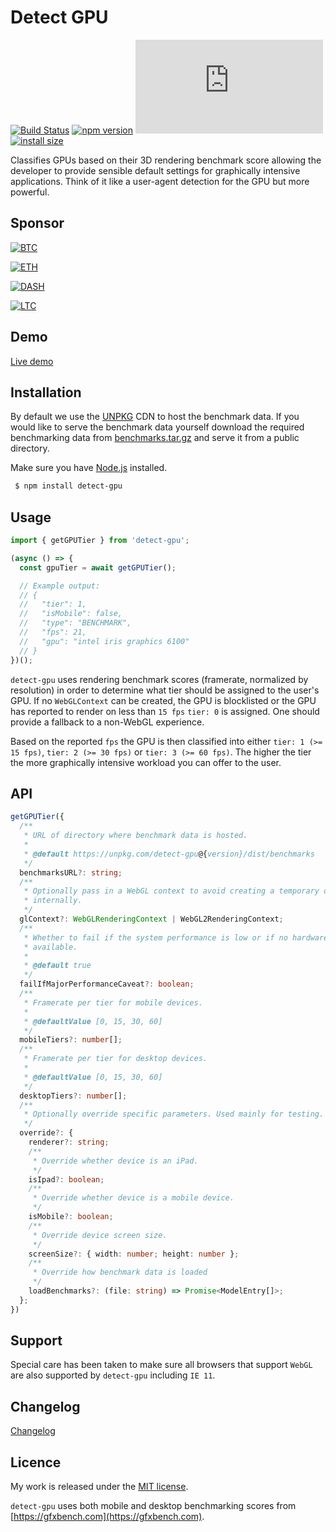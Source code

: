 # Detect GPU

[![Build Status](https://travis-ci.com/TimvanScherpenzeel/detect-gpu.svg?branch=master)](https://travis-ci.com/TimvanScherpenzeel/detect-gpu)
[![npm version](https://badge.fury.io/js/detect-gpu.svg)](https://badge.fury.io/js/detect-gpu)
[![gzip size](https://img.badgesize.io/https:/unpkg.com/detect-gpu/dist/detect-gpu.esm.js?compression=gzip)](https://unpkg.com/detect-gpu)
[![install size](https://packagephobia.now.sh/badge?p=detect-gpu)](https://packagephobia.now.sh/result?p=detect-gpu)

Classifies GPUs based on their 3D rendering benchmark score allowing the developer to provide sensible default settings for graphically intensive applications. Think of it like a user-agent detection for the GPU but more powerful.

## Sponsor

[![BTC](https://img.shields.io/badge/BTC-3JK7LX5JsSYTKja16eGmDtjKfyTexVwB8z-f5f5f5?logo=bitcoin)](https://blockchain.com/btc/address/3JK7LX5JsSYTKja16eGmDtjKfyTexVwB8z)

[![ETH](https://img.shields.io/badge/ETH-0xDd324578a724Af06B9c39E3351C3627Cb85D85cA-f5f5f5?logo=ethereum)](https://blockchain.com/eth/address/0xDd324578a724Af06B9c39E3351C3627Cb85D85cA)

[![DASH](https://img.shields.io/badge/DASH-XpwH46HxvfNsvtopc4734vSdQdjhounzX7-f5f5f5?logo=dash)](https://explorer.dash.org/insight/address/XpwH46HxvfNsvtopc4734vSdQdjhounzX7)

[![LTC](https://img.shields.io/badge/LTC-METUJrwmejUVFGdrzgVU6i6f1jxxyrKRTc-f5f5f5?logo=litecoin)](https://live.blockcypher.com/ltc/address/METUJrwmejUVFGdrzgVU6i6f1jxxyrKRTc/)

## Demo

[Live demo](https://codesandbox.io/s/jolly-clarke-cjxb3?file=/src/index.js)

## Installation

By default we use the [UNPKG](https://unpkg.com) CDN to host the benchmark data. If you would like to serve the benchmark data yourself download the required benchmarking data from [benchmarks.tar.gz](https://github.com/TimvanScherpenzeel/detect-gpu/raw/master/benchmarks.tar.gz) and serve it from a public directory.

Make sure you have [Node.js](http://nodejs.org/) installed.

```sh
 $ npm install detect-gpu
```

## Usage

```ts
import { getGPUTier } from 'detect-gpu';

(async () => {
  const gpuTier = await getGPUTier();

  // Example output:
  // {
  //   "tier": 1,
  //   "isMobile": false,
  //   "type": "BENCHMARK",
  //   "fps": 21,
  //   "gpu": "intel iris graphics 6100"
  // }
})();
```

`detect-gpu` uses rendering benchmark scores (framerate, normalized by resolution) in order to determine what tier should be assigned to the user's GPU. If no `WebGLContext` can be created, the GPU is blocklisted or the GPU has reported to render on less than `15 fps` `tier: 0` is assigned. One should provide a fallback to a non-WebGL experience.

Based on the reported `fps` the GPU is then classified into either `tier: 1 (>= 15 fps)`, `tier: 2 (>= 30 fps)` or `tier: 3 (>= 60 fps)`. The higher the tier the more graphically intensive workload you can offer to the user.

## API

```ts
getGPUTier({
  /**
   * URL of directory where benchmark data is hosted.
   *
   * @default https://unpkg.com/detect-gpu@{version}/dist/benchmarks
   */
  benchmarksURL?: string;
  /**
   * Optionally pass in a WebGL context to avoid creating a temporary one
   * internally.
   */
  glContext?: WebGLRenderingContext | WebGL2RenderingContext;
  /**
   * Whether to fail if the system performance is low or if no hardware GPU is
   * available.
   *
   * @default true
   */
  failIfMajorPerformanceCaveat?: boolean;
  /**
   * Framerate per tier for mobile devices.
   *
   * @defaultValue [0, 15, 30, 60]
   */
  mobileTiers?: number[];
  /**
   * Framerate per tier for desktop devices.
   *
   * @defaultValue [0, 15, 30, 60]
   */
  desktopTiers?: number[];
  /**
   * Optionally override specific parameters. Used mainly for testing.
   */
  override?: {
    renderer?: string;
    /**
     * Override whether device is an iPad.
     */
    isIpad?: boolean;
    /**
     * Override whether device is a mobile device.
     */
    isMobile?: boolean;
    /**
     * Override device screen size.
     */
    screenSize?: { width: number; height: number };
    /**
     * Override how benchmark data is loaded
     */
    loadBenchmarks?: (file: string) => Promise<ModelEntry[]>;
  };
})
```

## Support

Special care has been taken to make sure all browsers that support `WebGL` are also supported by `detect-gpu` including `IE 11`.

## Changelog

[Changelog](CHANGELOG.md)

## Licence

My work is released under the [MIT license](https://raw.githubusercontent.com/TimvanScherpenzeel/detect-gpu/master/LICENSE).

`detect-gpu` uses both mobile and desktop benchmarking scores from [https://gfxbench.com](https://gfxbench.com).
